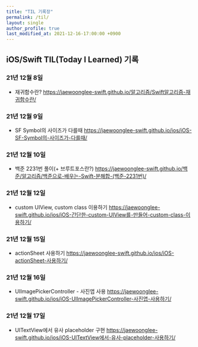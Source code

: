```yaml
---
title: "TIL 기록장"
permalink: /til/
layout: single
author_profile: true
last_modified_at: 2021-12-16-17:00:00 +0900
---
```


## iOS/Swift TIL(Today I Learned) 기록

### 21년 12월 8일
- 재귀함수란?
<https://jaewoonglee-swift.github.io/알고리즘/Swift알고리즘-재귀함수란/>

### 21년 12월 9일
- SF Symbol의 사이즈가 다를때
<https://jaewoonglee-swift.github.io/ios/iOS-SF-Symbol의-사이즈가-다를때/>

### 21년 12월 10일
- 백준 2231번 풀이(+ 브루트포스란?)
<https://jaewoonglee-swift.github.io/백준/알고리즘/백준으로-배우는-Swift-분해합-(백준-2231번)/>

### 21년 12월 12일
- custom UIView, custom class 이용하기
<https://jaewoonglee-swift.github.io/ios/iOS-간단한-custom-UIView를-만들어-custom-class-이용하기/>

### 21년 12월 15일
- actionSheet 사용하기
<https://jaewoonglee-swift.github.io/ios/iOS-actionSheet-사용하기/>

### 21년 12월 16일
- UIImagePickerController - 사진앱 사용
<https://jaewoonglee-swift.github.io/ios/iOS-UIImagePickerController-사진앱-사용하기/>

### 21년 12월 17일
- UITextView에서 유사 placeholder 구현
<https://jaewoonglee-swift.github.io/ios/iOS-UITextView에서-유사-placeholder-사용하기/>
